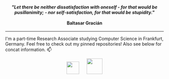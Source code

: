 <div>
  <h4 align="center"><i>"Let there be neither dissatisfaction with oneself - for that would be pusillanimity; - nor self-satisfaction, for that would be stupidity."</i><br/><br/>Baltasar Gracián</h4>
  <hr/>
</div>

I'm a part-time Research Associate studying Computer Science in Frankfurt, Germany. Feel free to check out my pinned repositories! Also see below for concat information. 📫

<div align="center">
  <img width="40" src="https://github.com/TheItCrOw/TheItCrOw/assets/49918134/a087a0fa-0f9f-479f-99e2-ba10568e5577" href="mailto:k.boenisch@outlook.com"/>
  <label>&nbsp;&nbsp;&nbsp;&nbsp;</label>
  <img width="50" src="https://github.com/TheItCrOw/TheItCrOw/assets/49918134/9f6528a7-336c-4229-bd58-a0ee03103274" href="https://www.kaggle.com/kevinbnisch" target="_blank"/>
</div>

